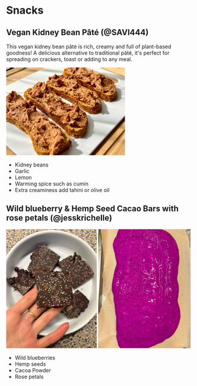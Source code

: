 # Snacks

## Vegan Kidney Bean Pâté (@SAVI444)

This vegan kidney bean pâté is rich, creamy and full of plant-based goodness! A delicious alternative to traditional pâté, it's perfect for spreading on crackers, toast or adding to any meal.

![Image](../../../static/img/docs/recipes/snacks/kidneybeanpate.png)

- Kidney beans
- Garlic
- Lemon
- Warming spice such as cumin
- Extra creaminess add tahini or olive oil

## Wild blueberry & Hemp Seed Cacao Bars with rose petals (@jesskrichelle)

![Image](../../../static/img/docs/recipes/snacks/wildbluberryhempseed1.png)
![Image](../../../static/img/docs/recipes/snacks/wildbluberryhempseed2.png)

- Wild blueberries
- Hemp seeds
- Cacoa Powder
- Rose petals
